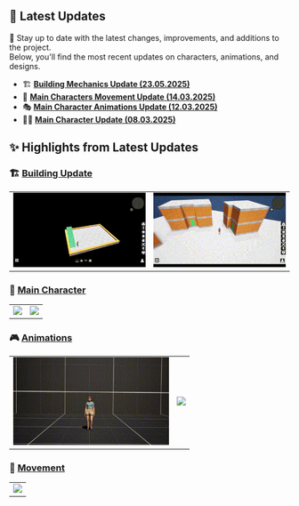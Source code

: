 ## 📌 Latest Updates  

📰 Stay up to date with the latest changes, improvements, and additions to the project.  
Below, you'll find the most recent updates on characters, animations, and designs.  

- 🏗️ **[Building Mechanics Update (23.05.2025)](Building/Building.md)**
- 🚶 **[Main Characters Movement Update (14.03.2025)](Functions/MainCharacters.md)**  
- 🎭 **[Main Character Animations Update (12.03.2025)](Animations/MainCharactersAnimations.md)**  
- 🧑‍🎨 **[Main Character Update (08.03.2025)](Characters/MainCharacter.md)**

## ✨ Highlights from Latest Updates  

### 🏗️ [Building Update](Building/Building.md)  
| | |
|---|---|
| <img src="https://raw.githubusercontent.com/karakusnurullah/OP-WIP-Post-Apocalyptic-Adventure-Showcase/a5f91e52c11fd416b121d2cbad007734a5a9dc53/Assets/Gif/Building/MovementUpStair.gif" width="280"> | <img src="https://raw.githubusercontent.com/karakusnurullah/OP-WIP-Post-Apocalyptic-Adventure-Showcase/a5f91e52c11fd416b121d2cbad007734a5a9dc53/Assets/Gif/Building/Indoor.gif" width="280"> |

### 🧍 [Main Character](Characters/MainCharacter.md)  
| | |
|---|---|
| <img src="https://raw.githubusercontent.com/karakusnurullah/OP-WIP-Post-Apocalyptic-Adventure-Showcase/a5f91e52c11fd416b121d2cbad007734a5a9dc53/Assets/Gif/Characters/MainCharacters/ManShowcase.gif" width="280"> | <img src="https://raw.githubusercontent.com/karakusnurullah/OP-WIP-Post-Apocalyptic-Adventure-Showcase/a5f91e52c11fd416b121d2cbad007734a5a9dc53/Assets/Gif/Characters/MainCharacters/WomanShowcase.gif" width="280"> |

### 🎮 [Animations](Animations/MainCharactersAnimations.md)  
| | |
|---|---|
| <img src="https://raw.githubusercontent.com/karakusnurullah/OP-WIP-Post-Apocalyptic-Adventure-Showcase/a5f91e52c11fd416b121d2cbad007734a5a9dc53/Assets/Gif/Animations/MainCharacters/W_Locomotion_Unarmed.gif" width="280"> | <img src="https://raw.githubusercontent.com/karakusnurullah/OP-WIP-Post-Apocalyptic-Adventure-Showcase/a5f91e52c11fd416b121d2cbad007734a5a9dc53/Assets/Gif/Animations/MainCharacters/M_Locomotion_Unarmed.gif" width="280"> |

### 🏃 [Movement](Functions/MainCharacters.md)  
| |
|---|
| <img src="https://raw.githubusercontent.com/karakusnurullah/OP-WIP-Post-Apocalyptic-Adventure-Showcase/a5f91e52c11fd416b121d2cbad007734a5a9dc53/Assets/Gif/Functions/MainCharacters/Movement_1.gif" width="280"> |
